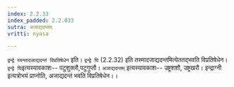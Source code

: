 ```yaml
---
index: 2.2.33
index_padded: 2.2.033
sutra: अजाद्यदन्तम्
vritti: nyasa

---
```

`द्वन्द्वे घ्यन्तादजाद्यदन्तं विप्रतिषेधेन` इति। `द्वन्द्वे घि` (2.2.32) इति तस्मादजाद्यदन्तमित्येततद्भवति विप्रतिषेधेन। `द्वन्द्वे घि`इत्यस्यावकाशः-- पटुशुक्लौ,पटुगुप्तौ। `अजाद्यदन्तम्` इत्यस्यावकाशः-- उष्ट्रशशौ, उष्ट्रखरौ। इन्द्राग्नी इत्यत्रोभयं प्राप्नोति, अजाद्यदन्तं भवति विप्रतिषेधेन।।